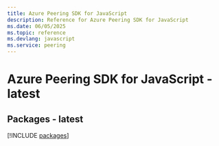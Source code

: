 ```yaml
---
title: Azure Peering SDK for JavaScript
description: Reference for Azure Peering SDK for JavaScript
ms.date: 06/05/2025
ms.topic: reference
ms.devlang: javascript
ms.service: peering
---
```

# Azure Peering SDK for JavaScript - latest
## Packages - latest
[!INCLUDE [packages](peering-index.md)]
